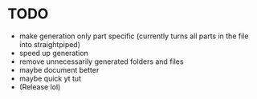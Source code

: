 # TODO
- make generation only part specific (currently turns all parts in the file into straightpiped)
- speed up generation
- remove unnecessarily generated folders and files
- maybe document better
- maybe quick yt tut
- (Release lol)